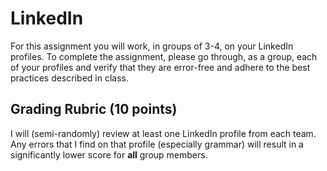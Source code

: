 LinkedIn
========

For this assignment you will work, in groups of 3-4, on your LinkedIn profiles. To complete the assignment, please go through, as a group, each of your profiles and verify that they are error-free and adhere to the best practices described in class.

Grading Rubric (10 points)
-------

I will (semi-randomly) review at least one LinkedIn profile from each team. Any errors that I find on that profile (especially grammar) will result in a significantly lower score for __all__ group members.
